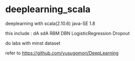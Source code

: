 # deeplearning_scala
deeplearning with scala(2.10.6)  java-SE 1.8

this include :  dA 
                sdA 
                RBM 
                DBN 
                LogisticRegression 
                Dropout
                
do labs with minst dataset 

refer to https://github.com/yusugomori/DeepLearning

